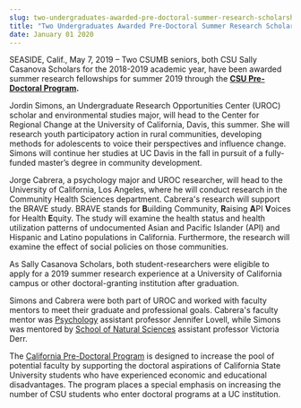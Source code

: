 ```yaml
---
slug: two-undergraduates-awarded-pre-doctoral-summer-research-scholarships
title: "Two Undergraduates Awarded Pre-Doctoral Summer Research Scholarships"
date: January 01 2020
---
```


 
<p>
  SEASIDE, Calif., May 7, 2019 – Two CSUMB seniors,<b> </b>both CSU Sally
  Casanova Scholars for the 2018-2019 academic year, have been awarded summer
  research fellowships for summer 2019 through the
  <a
    href="https://www2.calstate.edu/csu-system/faculty-staff/predoc"
    style="background-color: rgb(255, 255, 255);"
    ><b>CSU Pre-Doctoral Program</b></a
  ><b>.</b>
</p>
<p>
  Jordin Simons, an Undergraduate Research Opportunities Center (UROC) scholar
  and environmental studies major, will head to the Center for Regional Change
  at the University of California, Davis, this summer. She will research youth
  participatory action in rural communities, developing methods for adolescents
  to voice their perspectives and influence change. Simons will continue her
  studies at UC Davis in the fall in pursuit of a fully-funded master’s degree
  in community development.
</p>
<p>
  Jorge Cabrera, a psychology major and UROC researcher, will head to the
  University of California, Los Angeles, where he will conduct research in the
  Community Health Sciences department. Cabrera's research will support the
  BRAVE study. BRAVE stands for <b>B</b>uilding Community, <b>R</b>aising
  <b>A</b>PI <b>V</b>oices for Health <b>E</b>quity. The study will examine the
  health status and health utilization patterns of undocumented Asian and
  Pacific Islander (API) and Hispanic and Latino populations in California.
  Furthermore, the research will examine the effect of social policies on those
  communities.
</p>
<p>
  As Sally Casanova Scholars, both student-researchers were eligible to apply
  for a 2019 summer research experience at a University of California campus or
  other doctoral-granting institution after graduation.
</p>
<p>
  Simons and Cabrera were both part of UROC and worked with faculty mentors to
  meet their graduate and professional goals. Cabrera's faculty mentor was
  <a href="https://csumb.edu/psychology">Psychology</a> assistant professor
  Jennifer Lovell, while Simons was mentored by
  <a href="https://csumb.edu/naturalsciences">School of Natural Sciences</a>
  assistant professor Victoria Derr.
</p>
<p>
  The
  <a href="https://www.calstate.edu/predoc/apply/"
    >California Pre-Doctoral Program</a
  >
  is designed to increase the pool of potential faculty by supporting the
  doctoral aspirations of California State University students who have
  experienced economic and educational disadvantages. The program places a
  special emphasis on increasing the number of CSU students who enter doctoral
  programs at a UC institution.
</p>
 
